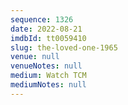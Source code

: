 ```yaml
---
sequence: 1326
date: 2022-08-21
imdbId: tt0059410
slug: the-loved-one-1965
venue: null
venueNotes: null
medium: Watch TCM
mediumNotes: null
---
```

